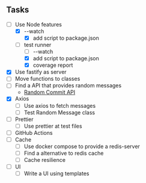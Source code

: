 ## Tasks

- [ ] Use Node features
  - [x] --watch
    - [x] add script to package.json
  - [ ] test runner
    - [ ] --watch
    - [x] add script to package.json
    - [x] coverage report
- [x] Use fastify as server
- [ ] Move functions to classes
- [ ] Find a API that provides random messages
  - [Random Commit API](https://whatthecommit.com/index.txt)
- [x] Axios
  - [ ] Use axios to fetch messages
  - [ ] Test Random Message class
- [ ] Prettier
  - [ ] Use prettier at test files
- [ ] GitHub Actions
- [ ] Cache
  - [ ] Use docker compose to provide a redis-server
  - [ ] Find a alternative to redis cache
  - [ ] Cache resilience
- [ ] UI
  - [ ] Write a UI using templates
